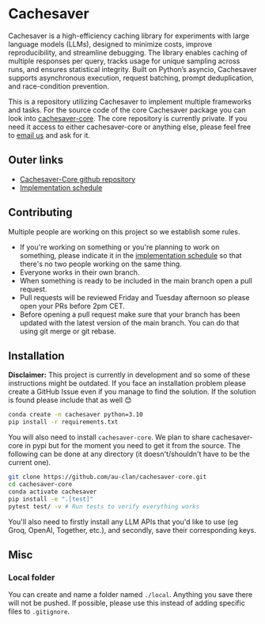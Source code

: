 # Cachesaver

Cachesaver is a high-efficiency caching library for experiments with large language models (LLMs), designed to minimize costs, improve reproducibility, and streamline debugging. The library enables caching of multiple responses per query, tracks usage for unique sampling across runs, and ensures statistical integrity. Built on Python’s asyncio, Cachesaver supports asynchronous execution, request batching, prompt deduplication, and race-condition prevention.

This is a repository utilizing Cachesaver to implement multiple frameworks and tasks. For the source code of the core Cachesaver package you can look into [cachesaver-core](https://github.com/au-clan/cachesaver-core/tree/nearchos). The core repository is currently private. If you need it access to either cachesaver-core or anything else, please feel free to [email us](mailto:nearchos.potamitis@cs.au.dk) and ask for it.

## Outer links
- [Cachesaver-Core github repository](https://github.com/au-clan/cachesaver)
- [Implementation schedule](https://docs.google.com/spreadsheets/d/197HLUTozH9usUUboGlSNpkFJqjBezceA2snmEN5btbQ/edit?usp=sharing)

## Contributing
Multiple people are working on this project so we establish some rules.
- If you're working on something or you're planning to work on something, please indicate it in the [implementation schedule](https://docs.google.com/spreadsheets/d/197HLUTozH9usUUboGlSNpkFJqjBezceA2snmEN5btbQ/edit?usp=sharing) so that there's no two people working on the same thing.
- Everyone works in their own branch.
- When something is ready to be included in the main branch open a pull request.
- Pull requests will be reviewed Friday and Tuesday afternoon so please open your PRs before 2pm CET.
- Before opening a pull request make sure that your branch has been updated with the latest version of the main branch. You can do that using git merge or git rebase.

## Installation
**Disclaimer:** This project is currently in development and so some of these instructions might be outdated. If you face an installation problem please create a GitHub Issue even if you manage to find the solution. If the solution is found please include that as well :blush:

```bash
conda create -n cachesaver python=3.10
pip install -r requirements.txt
```

You will also need to install `cachesaver-core`. We plan to share cachesaver-core in pypi but for the moment you need to get it from the source. The following can be done at any directory (it doesn't/shouldn't have to be the current one).

```bash
git clone https://github.com/au-clan/cachesaver-core.git
cd cachesaver-core
conda activate cachesaver
pip install -e ".[test]"
pytest test/ -v # Run tests to verify everything works
```

You'll also need to firstly install any LLM APIs that you'd like to use (eg Groq, OpenAI, Together, etc.), and secondly, save their corresponding keys.

## Misc
### Local folder
You can create and name a folder named `./local`. Anything you save there will not be pushed. If possible, please use this instead of adding specific files to `.gitignore`.
